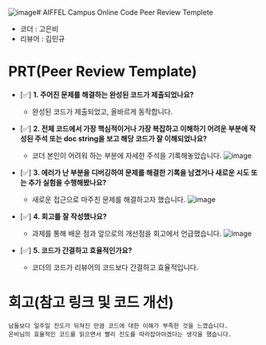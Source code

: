 ![image](https://github.com/user-attachments/assets/150184d3-8aa8-4677-92c0-9c5ac7402a28)# AIFFEL Campus Online Code Peer Review Templete
- 코더 : 고은비
- 리뷰어 : 김민규


# PRT(Peer Review Template)
- [✅]  **1. 주어진 문제를 해결하는 완성된 코드가 제출되었나요?**
    - 완성된 코드가 제출되었고, 올바르게 동작합니다.
    
- [✅]  **2. 전체 코드에서 가장 핵심적이거나 가장 복잡하고 이해하기 어려운 부분에 작성된 
주석 또는 doc string을 보고 해당 코드가 잘 이해되었나요?**
    - 코더 본인이 어려워 하는 부분에 자세한 주석을 기록해놓았습니다.
      ![image](https://github.com/user-attachments/assets/b597abe8-4c76-4821-a737-934b15298c03)

        
- [✅]  **3. 에러가 난 부분을 디버깅하여 문제를 해결한 기록을 남겼거나
새로운 시도 또는 추가 실험을 수행해봤나요?**
    - 새로운 접근으로 마주친 문제를 해결하고자 했습니다.
      ![image](https://github.com/user-attachments/assets/78c7816d-9e50-483c-8a73-c13cb4e221a8)

        
- [✅]  **4. 회고를 잘 작성했나요?**
    - 과제를 통해 배운 점과 앞으로의 개선점을 회고에서 언급했습니다.
    ![image](https://github.com/user-attachments/assets/799b083b-9b88-418c-8603-c83c18d31b36)

        
- [✅]  **5. 코드가 간결하고 효율적인가요?**
    - 코더의 코드가 리뷰어의 코드보다 간결하고 효율적입니다.


# 회고(참고 링크 및 코드 개선)
```
남들보다 일주일 진도가 뒤쳐진 만큼 코드에 대한 이해가 부족한 것을 느꼈습니다.
은비님의 효율적인 코드를 읽으면서 빨리 진도를 따라잡아야겠다는 생각을 했습니다.
```

